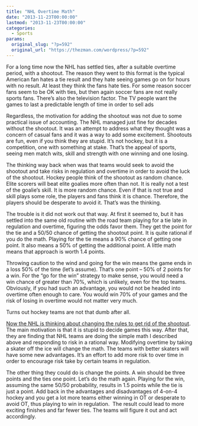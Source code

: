 ```yaml
---
title: "NHL Overtime Math"
date: "2013-11-23T00:00:00"
lastmod: "2013-11-23T00:00:00"
categories:
  - Sports
params:
  original_slug: "?p=592"
  original_url: "https://thezman.com/wordpress/?p=592"
---
```


For a long time now the NHL has settled ties, after a suitable overtime
period, with a shootout. The reason they went to this format is the
typical American fan hates a tie result and they hate seeing games go on
for hours with no result. At least they think the fans hate ties. For
some reason soccer fans seem to be OK with ties, but then again soccer
fans are not really sports fans. There’s also the television factor. The
TV people want the games to last a predictable length of time in order
to sell ads

Regardless, the motivation for adding the shootout was not due to some
practical issue of accounting. The NHL managed just fine for decades
without the shootout. It was an attempt to address what they thought was
a concern of casual fans and it was a way to add some excitement.
Shootouts are fun, even if you think they are stupid. It’s not hockey,
but it is a competition, one with something at stake. That’s the appeal
of sports, seeing men match wits, skill and strength with one winning
and one losing.

The thinking way back when was that teams would seek to avoid the
shootout and take risks in regulation and overtime in order to avoid the
luck of the shootout. Hockey people think of the shootout as random
chance. Elite scorers will beat elite goalies more often than not. It is
really not a test of the goalie’s skill. It is more random chance. Even
if that is not true and skill plays some role, the players and fans
think it is chance. Therefore, the players should be desperate to avoid
it. That’s was the thinking.

The trouble is it did not work out that way. At first it seemed to, but
it has settled into the same old routine with the road team playing for
a tie late in regulation and overtime, figuring the odds favor them.
They get the point for the tie and a 50/50 chance of getting the
shootout point. It is quite rational if you do the math. Playing for the
tie means a 90% chance of getting one point. It also means a 50% of
getting the additional point. A little math means that approach is worth
1.4 points.

Throwing caution to the wind and going for the win means the game ends
in a loss 50% of the time (let’s assume). That’s one point – 50% of 2
points for a win. For the “go for the win” strategy to make sense, you
would need a win chance of greater than 70%, which is unlikely, even for
the top teams. Obviously, if you had such an advantage, you would not be
headed into overtime often enough to care. You would win 70% of your
games and the risk of losing in overtime would not matter very much.

Turns out hockey teams are not that dumb after all.

<a
href="http://boston.cbslocal.com/2013/11/14/felger-mazz-cam-neely-weighs-in-on-possible-changes-to-overtime-fighting-in-nhl/"
rel="noopener" target="_blank">Now the NHL is thinking about changing
the rules to get rid of the shootout</a>. The main motivation is that it
is stupid to decide games this way. After that, they are finding that
NHL teams are doing the simple math I described above and responding to
risk in a rational way. Modifying overtime by taking a skater off the
ice will change the math. The teams with better skaters will have some
new advantages. It’s an effort to add more risk to over time in order to
encourage risk take by certain teams in regulation.

The other thing they could do is change the points. A win should be
three points and the ties one point. Let’s do the math again. Playing
for the win, assuming the same 50/50 probability, results in 1.5 points
while the tie is just a point. Add back in the advantages and
disadvantages of 4-on-4 hockey and you get a lot more teams either
winning in OT or desperate to avoid OT, thus playing to win in
regulation.  The result could lead to more exciting finishes and far
fewer ties. The teams will figure it out and act accordingly.
